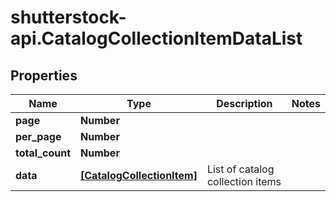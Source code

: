# shutterstock-api.CatalogCollectionItemDataList

## Properties
Name | Type | Description | Notes
------------ | ------------- | ------------- | -------------
**page** | **Number** |  | 
**per_page** | **Number** |  | 
**total_count** | **Number** |  | 
**data** | [**[CatalogCollectionItem]**](CatalogCollectionItem.md) | List of catalog collection items | 


